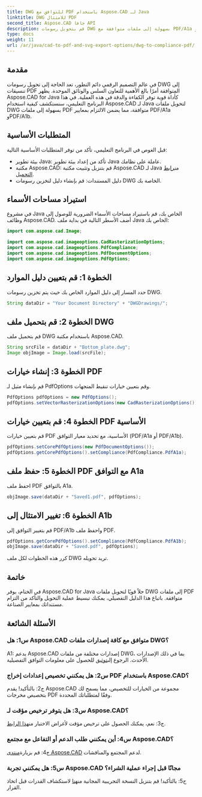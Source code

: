 ```yaml
---
title: DWG للتوافق مع PDF باستخدام Aspose.CAD لـ Java
linktitle: DWG للامتثال PDF
second_title: Aspose.CAD جافا API
description: قم بتحويل رسومات DWG بسهولة إلى ملفات متوافقة مع PDF/A1a وPDF/A1b باستخدام Aspose.CAD لـ Java. قم بتبسيط سير عملك بدقة وسهولة.
type: docs
weight: 11
url: /ar/java/cad-to-pdf-and-svg-export-options/dwg-to-compliance-pdf/
---
```

## مقدمة

في عالم التصميم الرقمي دائم التطور، تعد الحاجة إلى تحويل رسومات DWG إلى تنسيقات PDF المتوافقة أمرًا بالغ الأهمية للتعاون السلس والوثائق الموحدة. يظهر Aspose.CAD for Java كأداة قوية توفر الكفاءة والدقة في هذه العملية. في هذا البرنامج التعليمي، سنستكشف كيفية استخدام Aspose.CAD لـ Java لتحويل ملفات DWG بسهولة إلى ملفات PDF متوافقة، مما يضمن الالتزام بمعايير PDF/A1a وPDF/A1b.

## المتطلبات الأساسية

قبل الغوص في البرنامج التعليمي، تأكد من توفر المتطلبات الأساسية التالية:

- بيئة تطوير Java: تأكد من إعداد بيئة تطوير Java عاملة على نظامك.
-  مكتبة Aspose.CAD: قم بتنزيل وتثبيت مكتبة Aspose.CAD لـ Java من[رابط التحميل](https://releases.aspose.com/cad/java/).
- دليل المستندات: قم بإنشاء دليل لتخزين رسومات DWG الخاصة بك.

## استيراد مساحات الأسماء

في مشروع Java الخاص بك، قم باستيراد مساحات الأسماء الضرورية للوصول إلى وظائف Aspose.CAD. أضف الأسطر التالية في بداية ملف Java الخاص بك:

```java
import com.aspose.cad.Image;

import com.aspose.cad.imageoptions.CadRasterizationOptions;
import com.aspose.cad.imageoptions.PdfCompliance;
import com.aspose.cad.imageoptions.PdfDocumentOptions;
import com.aspose.cad.imageoptions.PdfOptions;
```

## الخطوة 1: قم بتعيين دليل الموارد

حدد المسار إلى دليل الموارد الخاص بك حيث يتم تخزين رسومات DWG.

```java
String dataDir = "Your Document Directory" + "DWGDrawings/";
```

## الخطوة 2: قم بتحميل ملف DWG

قم بتحميل ملف DWG باستخدام مكتبة Aspose.CAD.

```java
String srcFile = dataDir + "Bottom_plate.dwg";
Image objImage = Image.load(srcFile);
```

## الخطوة 3: إنشاء خيارات PDF

قم بإنشاء مثيل لـ PdfOptions وقم بتعيين خيارات تنقيط المتجهات.

```java
PdfOptions pdfOptions = new PdfOptions();
pdfOptions.setVectorRasterizationOptions(new CadRasterizationOptions());
```

## الخطوة 4: قم بتعيين خيارات PDF الأساسية

قم بتعيين خيارات PDF الأساسية، مع تحديد معيار التوافق (PDF/A1a أو PDF/A1b).

```java
pdfOptions.setCorePdfOptions(new PdfDocumentOptions());
pdfOptions.getCorePdfOptions().setCompliance(PdfCompliance.PdfA1a);
```

## الخطوة 5: حفظ ملف PDF مع التوافق A1a

احفظ ملف PDF بالتوافق A1a.

```java
objImage.save(dataDir + "Saved1.pdf", pdfOptions);
```

## الخطوة 6: تغيير الامتثال إلى A1b

قم بتغيير التوافق إلى PDF/A1b واحفظ ملف PDF.

```java
pdfOptions.getCorePdfOptions().setCompliance(PdfCompliance.PdfA1b);
objImage.save(dataDir + "Saved.pdf", pdfOptions);
```

كرر هذه الخطوات لكل ملف DWG تريد تحويله.

## خاتمة

في الختام، يوفر Aspose.CAD for Java حلاً قويًا لتحويل ملفات DWG إلى ملفات PDF متوافقة. باتباع هذا الدليل التفصيلي، يمكنك تبسيط عملية التحويل والتأكد من التزام مستنداتك بمعايير الصناعة.

## الأسئلة الشائعة

### س1: هل Aspose.CAD متوافق مع كافة إصدارات ملفات DWG؟

 A1: يدعم Aspose.CAD إصدارات مختلفة من ملفات DWG، بما في ذلك الإصدارات الأحدث. الرجوع إلى[توثيق](https://reference.aspose.com/cad/java/) للحصول على معلومات التوافق التفصيلية.

### س2: هل يمكنني تخصيص إعدادات إخراج PDF باستخدام Aspose.CAD؟

ج2: بالتأكيد! يقدم Aspose.CAD مجموعة من الخيارات للتخصيص، مما يسمح لك بتخصيص مخرجات PDF وفقًا لمتطلباتك المحددة.

### س3: هل يتوفر ترخيص مؤقت لـ Aspose.CAD؟

 ج3: نعم، يمكنك الحصول على ترخيص مؤقت لأغراض الاختبار من[هذا الرابط](https://purchase.aspose.com/temporary-license/).

### س4: أين يمكنني طلب الدعم أو التفاعل مع مجتمع Aspose.CAD؟

 ج4: قم بزيارة[منتدى Aspose.CAD](https://forum.aspose.com/c/cad/19) لدعم المجتمع والمناقشات.

### س5: هل يمكنني تجربة Aspose.CAD مجانًا قبل إجراء عملية الشراء؟

 ج5: بالتأكيد! قم بتنزيل النسخة التجريبية المجانية من[هنا](https://releases.aspose.com/) لاستكشاف القدرات قبل اتخاذ القرار.